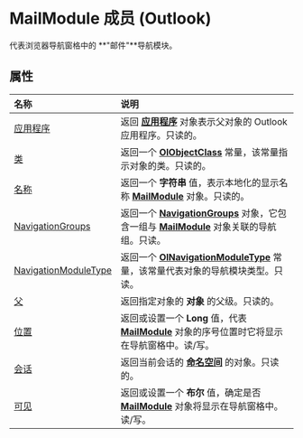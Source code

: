 
# MailModule 成员 (Outlook)


代表浏览器导航窗格中的 **"邮件"**导航模块。


## 属性



|**名称**|**说明**|
|:-----|:-----|
|[应用程序](60a85a6b-67bc-c90a-a4a8-8f484d6cb0d6.md)|返回 **[应用程序](797003e7-ecd1-eccb-eaaf-32d6ddde8348.md)** 对象表示父对象的 Outlook 应用程序。只读的。|
|[类](f991b831-21a2-45c4-40ac-075eb5c90604.md)|返回一个 **[OlObjectClass](33d724b3-df3c-2a7f-a80f-93b66d96f588.md)** 常量，该常量指示对象的类。只读的。|
|[名称](6bb6f48d-c3cb-57dc-076c-67b1a2883926.md)|返回一个 **字符串** 值，表示本地化的显示名称 **[MailModule](df20efe5-be5c-952d-c6b7-20c20a83fda0.md)** 对象。只读的。|
|[NavigationGroups](23d7891a-41a0-679b-4654-0bfdcf9df2b4.md)|返回一个  **[NavigationGroups](07206203-36a9-7467-3a89-24fa2a7c2b1f.md)** 对象，它包含一组与 **[MailModule](df20efe5-be5c-952d-c6b7-20c20a83fda0.md)** 对象关联的导航组。只读。|
|[NavigationModuleType](d73c9fba-b768-4a40-2a18-9128e226b42d.md)|返回一个  **[OlNavigationModuleType](2140a094-6bee-aba1-03cd-71fa2c55842e.md)** 常量，该常量代表对象的导航模块类型。只读。|
|[父](9507f813-87f0-3a15-5340-311e0f9374af.md)|返回指定对象的 **对象** 的父级。只读的。|
|[位置](46cfff8e-07ac-f929-94be-c7b39980daa8.md)|返回或设置一个 **Long** 值，代表 **[MailModule](df20efe5-be5c-952d-c6b7-20c20a83fda0.md)** 对象的序号位置时它将显示在导航窗格中。读/写。|
|[会话](6b4405e4-c7b8-9837-a494-889e2e17d7ef.md)|返回当前会话的 **[命名空间](f0dcaa19-07f5-5d42-a3bf-2e42b7885644.md)** 的对象。只读的。|
|[可见](6e1d07fe-1551-e5db-13b6-76d07c965a99.md)|返回或设置一个 **布尔** 值，确定是否 **[MailModule](df20efe5-be5c-952d-c6b7-20c20a83fda0.md)** 对象将显示在导航窗格中。读/写。|
